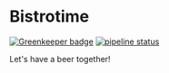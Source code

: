 # Bistrotime

[![Greenkeeper badge](https://badges.greenkeeper.io/bistrotime/bistrotime.svg)](https://greenkeeper.io/)
[![pipeline status](https://gitlab.com/bistrotime/bistrotime/badges/master/pipeline.svg)](https://gitlab.com/bistrotime/bistrotime/commits/master)

Let's have a beer together!
